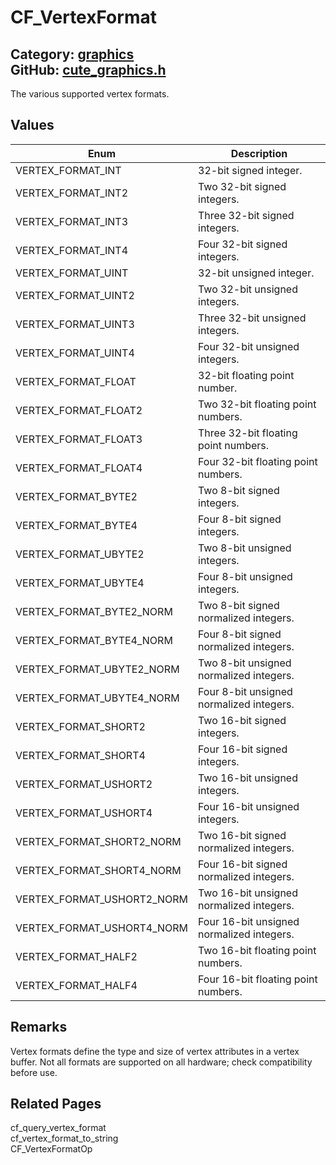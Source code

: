 [//]: # (This file is automatically generated by Cute Framework's docs parser.)
[//]: # (Do not edit this file by hand!)
[//]: # (See: https://github.com/RandyGaul/cute_framework/blob/master/samples/docs_parser.cpp)
[](../header.md ':include')

# CF_VertexFormat

Category: [graphics](/api_reference?id=graphics)  
GitHub: [cute_graphics.h](https://github.com/RandyGaul/cute_framework/blob/master/include/cute_graphics.h)  
---

The various supported vertex formats.

## Values

Enum | Description
--- | ---
VERTEX_FORMAT_INT | 32-bit signed integer.
VERTEX_FORMAT_INT2 | Two 32-bit signed integers.
VERTEX_FORMAT_INT3 | Three 32-bit signed integers.
VERTEX_FORMAT_INT4 | Four 32-bit signed integers.
VERTEX_FORMAT_UINT | 32-bit unsigned integer.
VERTEX_FORMAT_UINT2 | Two 32-bit unsigned integers.
VERTEX_FORMAT_UINT3 | Three 32-bit unsigned integers.
VERTEX_FORMAT_UINT4 | Four 32-bit unsigned integers.
VERTEX_FORMAT_FLOAT | 32-bit floating point number.
VERTEX_FORMAT_FLOAT2 | Two 32-bit floating point numbers.
VERTEX_FORMAT_FLOAT3 | Three 32-bit floating point numbers.
VERTEX_FORMAT_FLOAT4 | Four 32-bit floating point numbers.
VERTEX_FORMAT_BYTE2 | Two 8-bit signed integers.
VERTEX_FORMAT_BYTE4 | Four 8-bit signed integers.
VERTEX_FORMAT_UBYTE2 | Two 8-bit unsigned integers.
VERTEX_FORMAT_UBYTE4 | Four 8-bit unsigned integers.
VERTEX_FORMAT_BYTE2_NORM | Two 8-bit signed normalized integers.
VERTEX_FORMAT_BYTE4_NORM | Four 8-bit signed normalized integers.
VERTEX_FORMAT_UBYTE2_NORM | Two 8-bit unsigned normalized integers.
VERTEX_FORMAT_UBYTE4_NORM | Four 8-bit unsigned normalized integers.
VERTEX_FORMAT_SHORT2 | Two 16-bit signed integers.
VERTEX_FORMAT_SHORT4 | Four 16-bit signed integers.
VERTEX_FORMAT_USHORT2 | Two 16-bit unsigned integers.
VERTEX_FORMAT_USHORT4 | Four 16-bit unsigned integers.
VERTEX_FORMAT_SHORT2_NORM | Two 16-bit signed normalized integers.
VERTEX_FORMAT_SHORT4_NORM | Four 16-bit signed normalized integers.
VERTEX_FORMAT_USHORT2_NORM | Two 16-bit unsigned normalized integers.
VERTEX_FORMAT_USHORT4_NORM | Four 16-bit unsigned normalized integers.
VERTEX_FORMAT_HALF2 | Two 16-bit floating point numbers.
VERTEX_FORMAT_HALF4 | Four 16-bit floating point numbers.

## Remarks

Vertex formats define the type and size of vertex attributes in a vertex buffer.
Not all formats are supported on all hardware; check compatibility before use.

## Related Pages

cf_query_vertex_format  
cf_vertex_format_to_string  
CF_VertexFormatOp  
